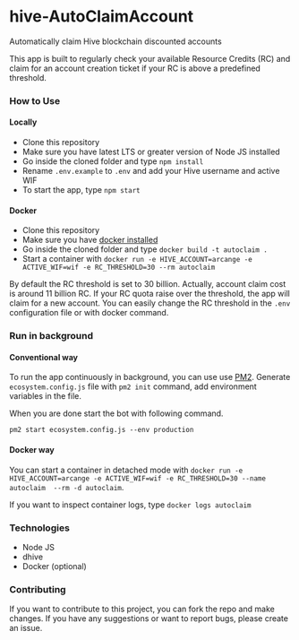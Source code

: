 # hive-AutoClaimAccount
Automatically claim Hive blockchain discounted accounts  

This app is built to regularly check your available Resource Credits (RC) and claim for an account creation ticket if your RC is above a predefined threshold.

### How to Use

#### Locally

- Clone this repository
- Make sure you have latest LTS or greater version of Node JS installed
- Go inside the cloned folder and type `npm install`
- Rename `.env.example` to `.env` and add your Hive username and active  WIF
- To start the app, type `npm start`

#### Docker

- Clone this repository
- Make sure you have [docker installed](https://docs.docker.com/install/)
- Go inside the cloned folder and type `docker build -t autoclaim .`
- Start a container with `docker run -e HIVE_ACCOUNT=arcange -e ACTIVE_WIF=wif -e RC_THRESHOLD=30 --rm autoclaim`

By default the RC threshold is set to 30 billion. Actually, account claim cost is around 11 billion RC.
If your RC quota raise over the threshold, the app will claim for a new account.
You can easily change the RC threshold in the `.env` configuration file or with docker command.

### Run in background

#### Conventional way

To run the app continuously in background, you can use use [PM2](https://pm2.io/). 
Generate `ecosystem.config.js` file with `pm2 init` command, add environment variables in the file.

When you are done start the bot with following command.

`pm2 start ecosystem.config.js --env production`

#### Docker way

You can start a container in detached mode with `docker run -e HIVE_ACCOUNT=arcange -e ACTIVE_WIF=wif -e RC_THRESHOLD=30 --name autoclaim  --rm -d autoclaim`.

If you want to inspect container logs, type `docker logs autoclaim`

### Technologies
- Node JS
- dhive
- Docker (optional)

### Contributing

If you want to contribute to this project, you can fork the repo and make changes. If you have any suggestions or want to report bugs, please create an issue.
